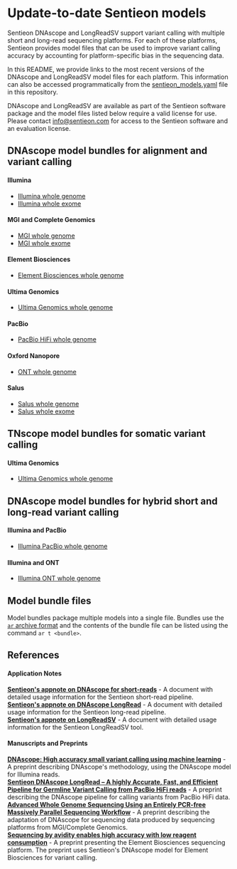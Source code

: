 # Update-to-date Sentieon models

Sentieon DNAscope and LongReadSV support variant calling with multiple short and long-read sequencing platforms. For each of these platforms, Sentieon provides model files that can be used to improve variant calling accuracy by accounting for platform-specific bias in the sequencing data. 

In this README, we provide links to the most recent versions of the DNAscope and LongReadSV model files for each platform. This information can also be accessed programmatically from the [sentieon_models.yaml](/sentieon_models.yaml) file in this repository.

DNAscope and LongReadSV are available as part of the Sentieon software package and the model files listed below require a valid license for use. Please contact info@sentieon.com for access to the Sentieon software and an evaluation license.

## DNAscope model bundles for alignment and variant calling
#### Illumina
* [Illumina whole genome]
* [Illumina whole exome]

#### MGI and Complete Genomics
* [MGI whole genome]
* [MGI whole exome]

#### Element Biosciences
* [Element Biosciences whole genome]

#### Ultima Genomics
* [Ultima Genomics whole genome]

#### PacBio
* [PacBio HiFi whole genome]

#### Oxford Nanopore
* [ONT whole genome]

#### Salus
* [Salus whole genome]
* [Salus whole exome]

## TNscope model bundles for somatic variant calling
#### Ultima Genomics
* [Ultima Genomics whole genome]

## DNAscope model bundles for hybrid short and long-read variant calling
#### Illumina and PacBio
* [Illumina PacBio whole genome]

#### Illumina and ONT
* [Illumina ONT whole genome]

## Model bundle files
Model bundles package multiple models into a single file. Bundles use the [`ar` archive format] and the contents of the bundle file can be listed using the command `ar t <bundle>`.

## References
#### Application Notes
**[Sentieon's appnote on DNAscope for short-reads]** - A document with detailed usage information for the Sentieon short-read pipeline.  
**[Sentieon's appnote on DNAscope LongRead]** - A document with detailed usage information for the Sentieon long-read pipeline.  
**[Sentieon's appnote on LongReadSV]** - A document with detailed usage information for the Sentieon LongReadSV tool.  
#### Manuscripts and Preprints
**[DNAscope: High accuracy small variant calling using machine learning]** - A preprint describing DNAscope's methodology, using the DNAscope model for Illumina reads.  
**[Sentieon DNAscope LongRead – A highly Accurate, Fast, and Efficient Pipeline for Germline Variant Calling from PacBio HiFi reads]** - A preprint describing the DNAscope pipeline for calling variants from PacBio HiFi data.  
**[Advanced Whole Genome Sequencing Using an Entirely PCR-free Massively Parallel Sequencing Workflow]** - A preprint describing the adaptation of DNAscope for sequencing data produced by sequencing platforms from MGI/Complete Genomics.  
**[Sequencing by avidity enables high accuracy with low reagent consumption]** - A preprint presenting the Element Biosciences sequencing platform. The preprint uses Sentieon's DNAscope model for Element Biosciences for variant calling.  

[Illumina whole genome]: https://s3.amazonaws.com/sentieon-release/other/SentieonIlluminaWGS2.2.bundle
[Illumina whole exome]: https://s3.amazonaws.com/sentieon-release/other/DNAscopeIlluminaWES2.1.bundle

[MGI whole genome]: https://s3.amazonaws.com/sentieon-release/other/DNAscopeMGIWGS2.0.bundle
[MGI whole exome]: https://s3.amazonaws.com/sentieon-release/other/DNAscopeMGIWES2.0.bundle

[Element Biosciences whole genome]: https://s3.amazonaws.com/sentieon-release/other/DNAscopeElementBioWGS2.0.bundle

[Ultima Genomics whole genome]: https://s3.amazonaws.com/sentieon-release/other/SentieonUltima1.0.bundle

[PacBio HiFi whole genome]: https://s3.amazonaws.com/sentieon-release/other/DNAscopePacBio2.1.bundle

[ONT whole genome]: https://s3.amazonaws.com/sentieon-release/other/DNAscopeONT2.1.bundle

[Salus whole genome]: https://s3.amazonaws.com/sentieon-release/other/DNAscopeSalusWGS1.0.bundle
[Salus whole exome]: https://s3.amazonaws.com/sentieon-release/other/DNAscopeSalusWES1.0.bundle

[Illumina PacBio whole genome]: https://s3.amazonaws.com/sentieon-release/other/HybridIlluminaPacBio1.0.bundle
[Illumina ONT whole genome]: https://s3.amazonaws.com/sentieon-release/other/HybridIlluminaONT1.0.bundle


[`ar` archive format]: https://en.wikipedia.org/wiki/Ar_(Unix)

[Sentieon's appnote on DNAscope for short-reads]: https://support.sentieon.com/appnotes/dnascope_ml/
[Sentieon's appnote on DNAscope LongRead]: https://support.sentieon.com/appnotes/dnascope_lr/
[Sentieon's appnote on LongReadSV]: https://support.sentieon.com/appnotes/longread_sv/
[DNAscope: High accuracy small variant calling using machine learning]: https://www.biorxiv.org/content/10.1101/2022.05.20.492556v1
[Sentieon DNAscope LongRead – A highly Accurate, Fast, and Efficient Pipeline for Germline Variant Calling from PacBio HiFi reads]: https://www.biorxiv.org/content/10.1101/2022.06.01.494452v1
[Advanced Whole Genome Sequencing Using an Entirely PCR-free Massively Parallel Sequencing Workflow]: https://www.biorxiv.org/content/10.1101/2019.12.20.885517v2
[Sequencing by avidity enables high accuracy with low reagent consumption]: https://www.biorxiv.org/content/10.1101/2022.11.03.514117v1
